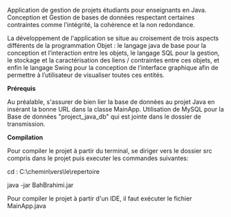 Application de gestion de projets étudiants pour enseignants en Java. Conception et Gestion de bases de données respectant certaines contraintes comme l’intégrité, la cohérence et la non redondance.

La développement de l'application se situe au croisement de trois aspects différents de la programmation Objet : le langage java de base pour la conception et l’interaction entre les objets, le langage SQL pour la gestion, le stockage et la caractérisation des liens / contraintes entre ces objets, et enfin le langage Swing pour la conception de l’interface graphique afin de permettre à l’utilisateur de visualiser toutes ces entités.

**Prérequis**

Au préalable, s'assurer de bien lier la base de données au projet Java en insérant la bonne URL dans la classe MainApp.
Utilisation de MySQL pour la Base de données "project_java_db" qui est jointe dans le dossier de transmission.

**Compilation**

Pour compiler le projet à partir du terminal, se diriger vers le dossier src compris dans le projet puis executer les commandes suivantes:

cd : C:\chemin\vers\le\repertoire

java -jar BahBrahimi.jar

Pour compiler le projet à partir d'un IDE, il faut exécuter le fichier MainApp.java

